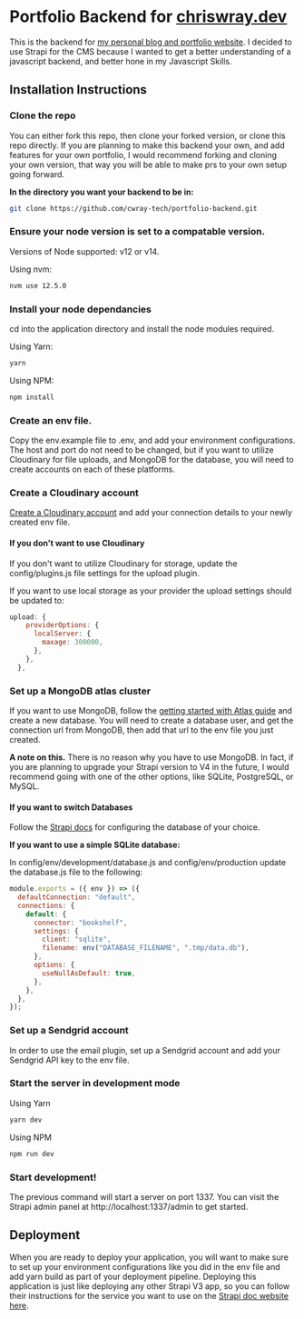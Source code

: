 # Portfolio Backend for [chriswray.dev](https://chriswray.dev)

This is the backend for [my personal blog and portfolio website](https://chriswray.dev). I decided to use Strapi for the CMS because I wanted to get a better understanding of a javascript backend, and better hone in my Javascript Skills.

## Installation Instructions

### Clone the repo

You can either fork this repo, then clone your forked version, or clone this repo directly. If you are planning to make this backend your own, and add features for your own portfolio, I would recommend forking and cloning your own version, that way you will be able to make prs to your own setup going forward.

**In the directory you want your backend to be in:**

```bash
git clone https://github.com/cwray-tech/portfolio-backend.git
```

### Ensure your node version is set to a compatable version.

Versions of Node supported: v12 or v14.

Using nvm:

```bash
nvm use 12.5.0
```

### Install your node dependancies

cd into the application directory and install the node modules required.

Using Yarn:

```bash
yarn
```

Using NPM:

```bash
npm install
```

### Create an env file.

Copy the env.example file to .env, and add your environment configurations. The host and port do not need to be changed, but if you want to utilize Cloudinary for file uploads, and MongoDB for the database, you will need to create accounts on each of these platforms.

### Create a Cloudinary account

[Create a Cloudinary account](https://cloudinary.com/invites/lpov9zyyucivvxsnalc5/tyjytr506ffjmhjfqfui) and add your connection details to your newly created env file.

#### If you don't want to use Cloudinary

If you don't want to utilize Cloudinary for storage, update the config/plugins.js file settings for the upload plugin.

If you want to use local storage as your provider the upload settings should be updated to:

```javascript
upload: {
    providerOptions: {
      localServer: {
        maxage: 300000,
      },
    },
  },
```

### Set up a MongoDB atlas cluster

If you want to use MongoDB, follow the [getting started with Atlas guide](https://docs.atlas.mongodb.com/getting-started/?_ga=2.4563131.920976329.1643907102-735601706.1643758841&_gac=1.146756166.1643758841.Cj0KCQiA0eOPBhCGARIsAFIwTs76SnZs7BbvgidCHxu9fcxFSsj7MRSGdClsvvIRq1BXHWYC3rKDHMAaAt7uEALw_wcB#deploy-a-free-tier-cluster) and create a new database. You will need to create a database user, and get the connection url from MongoDB, then add that url to the env file you just created.

**A note on this.** There is no reason why you have to use MongoDB. In fact, if you are planning to upgrade your Strapi version to V4 in the future, I would recommend going with one of the other options, like SQLite, PostgreSQL, or MySQL.

#### If you want to switch Databases

Follow the [Strapi docs](https://docs-v3.strapi.io/developer-docs/latest/setup-deployment-guides/configurations.html#database) for configuring the database of your choice.

**If you want to use a simple SQLite database:**

In config/env/development/database.js and config/env/production update the database.js file to the following:

```javascript
module.exports = ({ env }) => ({
  defaultConnection: "default",
  connections: {
    default: {
      connector: "bookshelf",
      settings: {
        client: "sqlite",
        filename: env("DATABASE_FILENAME", ".tmp/data.db"),
      },
      options: {
        useNullAsDefault: true,
      },
    },
  },
});
```

### Set up a Sendgrid account

In order to use the email plugin, set up a Sendgrid account and add your Sendgrid API key to the env file.

### Start the server in development mode

Using Yarn

```bash
yarn dev
```

Using NPM

```bash
npm run dev
```

### Start development!

The previous command will start a server on port 1337. You can visit the Strapi admin panel at http://localhost:1337/admin to get started.

## Deployment

When you are ready to deploy your application, you will want to make sure to set up your environment configurations like you did in the env file and add yarn build as part of your deployment pipeline. Deploying this application is just like deploying any other Strapi V3 app, so you can follow their instructions for the service you want to use on the [Strapi doc website here](https://docs-v3.strapi.io/developer-docs/latest/setup-deployment-guides/deployment.html).
